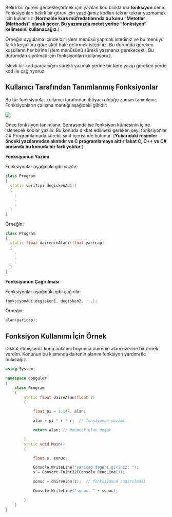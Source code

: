 ﻿
Belirli bir görevi gerçekleştirmek için yazılan kod bloklarına **fonksiyon** denir. Fonksiyonları belirli bir görev için yazdığımız kodları tekrar tekrar yazmamak için kullanırız (**Normalde kurs müfredatlarında bu konu “Metotlar (Methods)” olarak geçer. Bu yazımızda metot yerine “fonksiyon” kelimesini kullanacağız.**) .

Örneğin uygulama içinde bir işlem menüsü yapmak istediniz ve bu menüyü farklı koşullara göre aktif hale getirmek istediniz. Bu durumda gereken koşulların her birine işlem menüsünü sürekli yazmanız gerekecekti. Bu durumdan sıyrılmak için fonksiyonları kullanıyoruz.

İşlevli bir kod parçacığını sürekli yazmak yerine bir kere yazıp gereken yerde kod ile çağırıyoruz.

## Kullanıcı Tarafından Tanımlanmış Fonksiyonlar

Bu tür fonksiyonlar kullanıcı tarafından ihtiyacı olduğu zaman tanımlanır. Fonksiyonların çalışma mantığı aşağıdaki gibidir:

![](https://cdn.programiz.com/sites/tutorial2program/files/function-c-programming.jpg)

Önce fonksiyon tanımlanır. Sonrasında ise fonksiyon kümesinin içine işlenecek kodlar yazılır. Bu konuda dikkat edilmesi gereken şey: fonksiyonlar C# Programlamada sürekli sınıf içerisinde bulunur. (**Yukarıdaki resimler önceki yazılarımdan alıntıdır ve C programlamaya aittir fakat C, C++ ve C# arasında bu konuda bir fark yoktur**.)

**Fonksiyonun Yazımı**

Fonksiyonlar aşağıdaki gibi yazılır:

```cpp
class Program
{
  static veriTipi degiskenAdi() 
  {
    .
    .
    .
  }
}
```

Örneğin:

```cpp
class Program
{
  static float daireninAlani(float yaricap) 
  {
    .
    .
    .
  }
}
```

**Fonksiyonun Çağırılması**

Fonksiyonlar aşağıdaki gibi çağırılır:

```cpp
fonksiyonAdi(degisken1, degisken2, ...);
```

Örneğin:

```cpp
alan(yaricap);
```

## Fonksiyon Kullanımı İçin Örnek

Dikkat etmişseniz konu anlatımı boyunca dairenin alanı üzerine bir örnek verdim. Konunun bu kısmında dairenin alanını fonksiyon yardımı ile bulacağız.

```cpp
using System;

namespace donguler
{
    class Program
    {
        static float daireAlan(float r)
        {

            float pi = 3.14F, alan;

            alan = pi * r * r;  // fonsiyonun yazimi

            return alan; // donecek olan deger

        }
        static void Main()
        {

            float s, sonuc;

            Console.WriteLine("yaricap degeri giriniz: ");
            s = Convert.ToInt32(Console.ReadLine());

            sonuc = daireAlan(s);  // fonksiyonun cagirilmasi

            Console.WriteLine("sonuc: " + sonuc);

        }
    }
}
```
